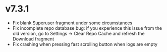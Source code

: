 # v7.3.1
- Fix blank Superuser fragment under some circumstances
- Fix incomplete repo database bug: if you experience this issue from the old version, go to Settings → Clear Repo Cache and refresh the Download fragment
- Fix crashing when pressing fast scrolling button when logs are empty 
